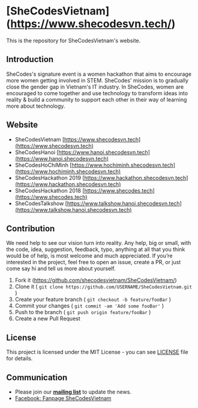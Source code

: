 # [SheCodesVietnam] (https://www.shecodesvn.tech/)

This is the repository for SheCodesVietnam's website.

## Introduction
SheCodes's signature event is a women hackathon that aims to encourage more women
getting involved in STEM. SheCodes' mission is to gradually close the gender gap in
Vietnam's IT industry. In SheCodes, women are encouraged to come together and use
technology to transform ideas into reality & build a community to support each other in
their way of learning more about technology.

## Website
- SheCodesVietnam [https://www.shecodesvn.tech](https://www.shecodesvn.tech)
- SheCodesHanoi [https://www.hanoi.shecodesvn.tech](https://www.hanoi.shecodesvn.tech) 
- SheCodesHoChiMinh [https://www.hochiminh.shecodesvn.tech](https://www.hochiminh.shecodesvn.tech)
- SheCodesHackathon 2019 [https://www.hackathon.shecodesvn.tech](https://www.hackathon.shecodesvn.tech)
- SheCodesHackathon 2018 [https://www.shecodes.tech](https://www.shecodes.tech)
- SheCodesTalkshow [https://www.talkshow.hanoi.shecodesvn.tech](https://www.talkshow.hanoi.shecodesvn.tech)

## Contribution
We need help to see our vision turn into reality. Any help, big or small, with the code, idea, suggestion, feedback, typo, anything at all that you think would be of help, is most welcome and much appreciated.
If you’re interested in the project, feel free to open an issue, create a PR, or just come say hi and tell us more about yourself.
1. Fork it (<https://github.com/shecodesvietnam/SheCodesVietnam/>)
2. Clone it ( `git clone https://github.com/USERNAME/SheCodesVietnam.git` )
3. Create your feature branch ( `git checkout -b feature/fooBar` )
4. Commit your changes ( `git commit -am 'Add some fooBar'` )
5. Push to the branch ( `git push origin feature/fooBar` )
6. Create a new Pull Request

## License
This project is licensed under the MIT License - you can see [LICENSE](https://github.com/shecodesvietnam/SheCodesVietnam/blob/master/LICENSE) file for details.

## Communication
  
- Please join our **[mailing list](http://eepurl.com/dCk3A1)** to update the news.
- [Facebook: Fanpage SheCodesVietnam](https://www.facebook.com/shecodeshackathon2018/)
